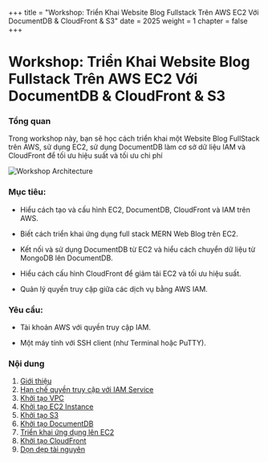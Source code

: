 +++
title = "Workshop: Triển Khai Website Blog Fullstack Trên AWS EC2 Với DocumentDB & CloudFront & S3"
date = 2025
weight = 1
chapter = false
+++

# Workshop: Triển Khai Website Blog Fullstack Trên AWS EC2 Với DocumentDB & CloudFront & S3

### Tổng quan

Trong workshop này, bạn sẽ học cách triển khai một Website Blog FullStack trên AWS, sử dụng EC2, sử dụng DocumentDB làm cơ sở dữ liệu IAM và CloudFront để tối ưu hiệu suất và tối ưu chi phí

![Workshop Architecture](/images/workshop_architecture.png)

### Mục tiêu:

- Hiểu cách tạo và cấu hình EC2, DocumentDB, CloudFront và IAM trên AWS.

- Biết cách triển khai ứng dụng full stack MERN Web Blog trên EC2.

- Kết nối và sử dụng DocumentDB từ EC2 và hiểu cách chuyển dữ liệu từ MongoDB lên DocumentDB.

- Hiểu cách cấu hình CloudFront để giảm tải EC2 và tối ưu hiệu suất.

- Quản lý quyền truy cập giữa các dịch vụ bằng AWS IAM.

### Yêu cầu:

- Tài khoản AWS với quyền truy cập IAM.

- Một máy tính với SSH client (như Terminal hoặc PuTTY).

### Nội dung

1. [Giới thiệu](1-Introduction/)
2. [Hạn chế quyền truy cập với IAM Service](2-restrict-access/)
3. [Khởi tạo VPC](3-create-vpc-instance/)
4. [Khởi tạo EC2 Instance](4-create-ec2-instance/)
5. [Khởi tạo S3](5-create-s3-bucket/)
6. [Khởi tạo DocumentDB](6-create-documentdb/)
7. [Triển khai ứng dụng lên EC2](7-deploy-the-application-to-ec2/)
8. [Khởi tạo CloudFront](8-create-cloudfront/)
9. [Dọn dẹp tài nguyên](9-clean-up/)
